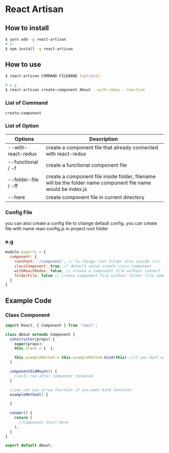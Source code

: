 # React Artisan

## How to install
```bash
$ yarn add -g react-artisan
# or
$ npm install -g react-artisan
```

## How to use

```bash
$ react-artisan COMMAND FILENANE [options]

# e.g
$ react-artisan create:component About --with-redux --function
```

### List of Command

```
create:component
``` 

### List of Option

| Options             | Description   |
| -------------       | ------------- |
| --with-react-redux  | create a component file that already connected with react-redux |
| --functional / -f     | create a functional component file       |
| --folder-file / -ff | create a component file inside folder, filename will be the folder name component file name would be index.js      |
| --here              | create component file in current directory       |

### Config File
you can also create a config file to change default config.
you can create file with name rean-config.js in project root folder

### e.g
```javascript
module.exports = {
  component: {
    rootPath: '/component', // to change root folder also inside /src
    classComponent: true, // default value create class component
    withReactRedux: false, // create a component file without connect to react-redux
    folderFile: false // create component file without folder file name
  }
}
```

## Example Code
### Class Component
```javascript
import React, { Component } from 'react';

class About extends Component {
  constructor(props) {
    super(props);
    this.state = {  };

    this.exampleMethod = this.exampleMethod.bind(this) //if you dont want to use arrow function
  }

  componentDidMount() {
    //will run after component rendered
  }

  //you can use arrow function if you want bind function
  exampleMethod() {

  }
  
  render() {
    return (
      //Component Start Here
    );
  }
}

export default About;
```

